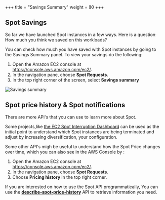+++
title = "Savings Summary"
weight = 80
+++

## Spot Savings

So far we have launched Spot instances in a few ways. Here is a question: How much you think we saved on this workloads?

You can check how much you have saved with Spot instances by going to the Savings Summary panel. To view your savings do the following:

1. Open the Amazon EC2 console at <https://console.aws.amazon.com/ec2/>.
2. In the navigation pane, choose **Spot Requests**.
3. In the top right corner of the screen, select **Savings summary**

![Savings summary](/images/launching_ec2_spot_instances/savings.png)

## Spot price history & Spot notifications

There are more API's that you can use to learn more about Spot. 

Some projects,like [the EC2 Spot Interruption Dashboard](https://github.com/aws-samples/ec2-spot-interruption-dashboard) can be used as the initial point to understand which Spot instances are being terminated and adjust by increasing diversification, your configuration.


Some other API's migh be useful to understand how the Spot Price changes over time, which you can also see in the AWS Console by :

1. Open the Amazon EC2 console at <https://console.aws.amazon.com/ec2/>.
2. In the navigation pane, choose **Spot Requests**.
3. Choose **Pricing history** in the top right corner.


If you are interested on how to use the Spot API programmatically, You can use the **[describe-spot-price-history](https://docs.aws.amazon.com/cli/latest/reference/ec2/describe-spot-price-history.html)** API to retrieve information you need.
